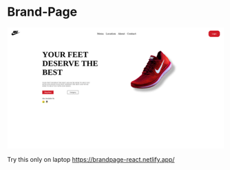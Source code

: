# Brand-Page

![image_alt](https://github.com/Rohangambig/Brand-Page/blob/main/Screenshot_2025-02-09_20_32_06.png?raw=true)


Try this only on laptop
https://brandpage-react.netlify.app/
